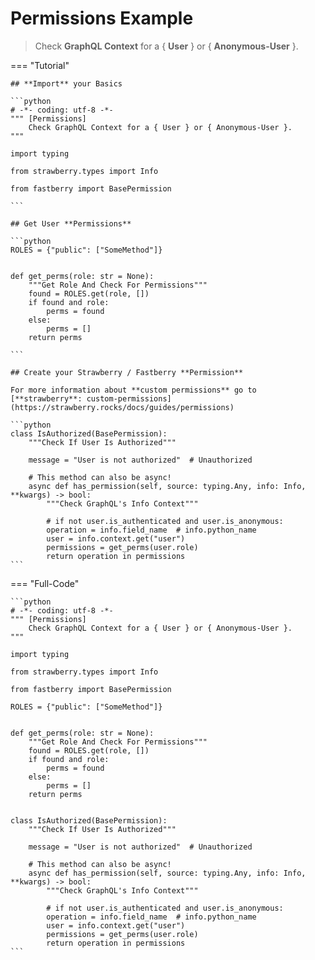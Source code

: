 # **Permissions** Example

> Check **GraphQL Context** for a { **User** } or { **Anonymous-User** }.

=== "Tutorial"

    ## **Import** your Basics

    ```python
    # -*- coding: utf-8 -*-
    """ [Permissions]
        Check GraphQL Context for a { User } or { Anonymous-User }.
    """

    import typing

    from strawberry.types import Info

    from fastberry import BasePermission

    ```

    ## Get User **Permissions**

    ```python
    ROLES = {"public": ["SomeMethod"]}


    def get_perms(role: str = None):
        """Get Role And Check For Permissions"""
        found = ROLES.get(role, [])
        if found and role:
            perms = found
        else:
            perms = []
        return perms

    ```

    ## Create your Strawberry / Fastberry **Permission**

    For more information about **custom permissions** go to [**strawberry**: custom-permissions](https://strawberry.rocks/docs/guides/permissions)

    ```python
    class IsAuthorized(BasePermission):
        """Check If User Is Authorized"""

        message = "User is not authorized"  # Unauthorized

        # This method can also be async!
        async def has_permission(self, source: typing.Any, info: Info, **kwargs) -> bool:
            """Check GraphQL's Info Context"""

            # if not user.is_authenticated and user.is_anonymous:
            operation = info.field_name  # info.python_name
            user = info.context.get("user")
            permissions = get_perms(user.role)
            return operation in permissions
    ```

=== "Full-Code"

    ```python
    # -*- coding: utf-8 -*-
    """ [Permissions]
        Check GraphQL Context for a { User } or { Anonymous-User }.
    """

    import typing

    from strawberry.types import Info

    from fastberry import BasePermission

    ROLES = {"public": ["SomeMethod"]}


    def get_perms(role: str = None):
        """Get Role And Check For Permissions"""
        found = ROLES.get(role, [])
        if found and role:
            perms = found
        else:
            perms = []
        return perms


    class IsAuthorized(BasePermission):
        """Check If User Is Authorized"""

        message = "User is not authorized"  # Unauthorized

        # This method can also be async!
        async def has_permission(self, source: typing.Any, info: Info, **kwargs) -> bool:
            """Check GraphQL's Info Context"""

            # if not user.is_authenticated and user.is_anonymous:
            operation = info.field_name  # info.python_name
            user = info.context.get("user")
            permissions = get_perms(user.role)
            return operation in permissions
    ```
